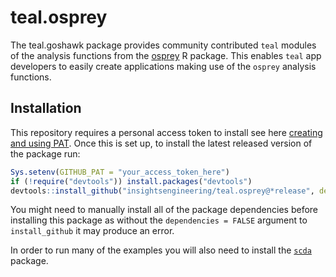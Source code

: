# teal.osprey

The teal.goshawk package provides community contributed `teal` modules of the analysis functions from the [osprey](https://github.com/insightsengineering/osprey) R package.
This enables `teal` app developers to easily create applications making use of the `osprey` analysis functions.

## Installation

This repository requires a personal access token to install see here [creating and using PAT](https://docs.github.com/en/github/authenticating-to-github/keeping-your-account-and-data-secure/creating-a-personal-access-token). Once this is set up, to install the latest released version of the package run:

```r
Sys.setenv(GITHUB_PAT = "your_access_token_here")
if (!require("devtools")) install.packages("devtools")
devtools::install_github("insightsengineering/teal.osprey@*release", dependencies = FALSE)
```

You might need to manually install all of the package dependencies before installing this package as without
the `dependencies = FALSE` argument to `install_github` it may produce an error.

In order to run many of the examples you will also need to install the [`scda`](https://github.com/insightsengineering/scda) package.